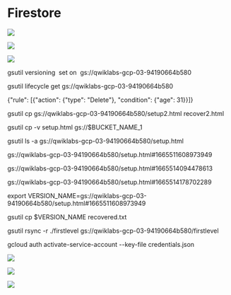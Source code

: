 # Firestore

[![](https://lh5.googleusercontent.com/Yk_PQ60Rr82F--9tjwnxFNoO4ZFcMu1wsrwYkf2_14yvcy0lt_syXedMJ6OuUUx4EYFbe_Uz9yvzj2YBXQCpXnv4bBKhu0nNuGi-WcOYnrjBJzrz_AkfVcQZfDDAE03k-LluyiEg2INZoLZya4SqD_sE9pC7EbYs6oLZxmfjQrlUdB57K1nOovaJcX7KKw)](https://lh5.googleusercontent.com/Yk_PQ60Rr82F--9tjwnxFNoO4ZFcMu1wsrwYkf2_14yvcy0lt_syXedMJ6OuUUx4EYFbe_Uz9yvzj2YBXQCpXnv4bBKhu0nNuGi-WcOYnrjBJzrz_AkfVcQZfDDAE03k-LluyiEg2INZoLZya4SqD_sE9pC7EbYs6oLZxmfjQrlUdB57K1nOovaJcX7KKw)

[![](https://lh5.googleusercontent.com/E_ptp5YXWx9s5Ie3ANwmDxoM3veZYVk5ri9uI6czokJAg22ZZNVuPuK36Cp--bcNlzHAc-DbO5Pm0b8hj9QsKV2cpfTES33JZiwd3DRmFKUFbG0x-lEA6ZZMk8mblwjvQjnmmPUOCGj02xGHfRMHJmpT-hOd_v7tb3jm-wIINkhXR5TdihZI_5q1m1fm2g)](https://lh5.googleusercontent.com/E_ptp5YXWx9s5Ie3ANwmDxoM3veZYVk5ri9uI6czokJAg22ZZNVuPuK36Cp--bcNlzHAc-DbO5Pm0b8hj9QsKV2cpfTES33JZiwd3DRmFKUFbG0x-lEA6ZZMk8mblwjvQjnmmPUOCGj02xGHfRMHJmpT-hOd_v7tb3jm-wIINkhXR5TdihZI_5q1m1fm2g)

[![](https://lh4.googleusercontent.com/NSqhqLX4mvt6PmKL_On4U6ciQJTeBkzyr0oORgMY8RmZn7vO44kSyRFPedejLIS4Hf7uzN2KSDMZrR4vtYh0PkhUTlLBGPHgFpP_I43d_SRSRQ7m0NlO51iGxAzDKPjbQMTMF_AKqo95HCWJ3m1ysoG_8SGN6oTqqLZgv0HauftP6l_dgBoWtXpC9BFkaw)](https://lh4.googleusercontent.com/NSqhqLX4mvt6PmKL_On4U6ciQJTeBkzyr0oORgMY8RmZn7vO44kSyRFPedejLIS4Hf7uzN2KSDMZrR4vtYh0PkhUTlLBGPHgFpP_I43d_SRSRQ7m0NlO51iGxAzDKPjbQMTMF_AKqo95HCWJ3m1ysoG_8SGN6oTqqLZgv0HauftP6l_dgBoWtXpC9BFkaw)

gsutil versioning  set on  gs://qwiklabs-gcp-03-94190664b580

gsutil lifecycle get gs://qwiklabs-gcp-03-94190664b580

{"rule": [{"action": {"type": "Delete"}, "condition": {"age": 31}}]}

gsutil cp gs://qwiklabs-gcp-03-94190664b580/setup2.html recover2.html

gsutil cp -v setup.html gs://$BUCKET_NAME_1

gsutil ls -a gs://qwiklabs-gcp-03-94190664b580/setup.html

gs://qwiklabs-gcp-03-94190664b580/setup.html\#1665511608973949

gs://qwiklabs-gcp-03-94190664b580/setup.html\#1665514094478613

gs://qwiklabs-gcp-03-94190664b580/setup.html\#1665514178702289

export VERSION_NAME=gs://qwiklabs-gcp-03-94190664b580/setup.html\#1665511608973949

gsutil cp $VERSION_NAME recovered.txt

gsutil rsync -r ./firstlevel gs://qwiklabs-gcp-03-94190664b580/firstlevel

gcloud auth activate-service-account --key-file credentials.json

[![](https://lh6.googleusercontent.com/GUj79VI6TaQOBanwoI3slY3NHaecRkr6j7JvP2lR_eJuJ90oDNQ0Pb6uEBcvNx0jC1TwfTvbBbM6rmfAJwh_F0viuVNQYp5KOQhZTmkSQzoU7fJRpizDk1EMwXfMs57sM4-LtfL8VoUgWSSRMfRXYMydpSyA0YPNx9z2NqXfENBZcaronbNLpRoGBqPq)](https://lh6.googleusercontent.com/GUj79VI6TaQOBanwoI3slY3NHaecRkr6j7JvP2lR_eJuJ90oDNQ0Pb6uEBcvNx0jC1TwfTvbBbM6rmfAJwh_F0viuVNQYp5KOQhZTmkSQzoU7fJRpizDk1EMwXfMs57sM4-LtfL8VoUgWSSRMfRXYMydpSyA0YPNx9z2NqXfENBZcaronbNLpRoGBqPq)

[![](https://lh5.googleusercontent.com/cQ7Wki-XlSJADlpVn2rZGHTjEEedLMJWToHKLC27AKyqWKE-iiZr34rhgszPJsuSS9LtWDxg8A1-zf6b4KER8LkG-dp8WL9J56i6y_BqD0yttwZuf_TSkCEMYq4QrSj446oFYO8BdmGNQ7KW-RwLE6CzJpr1RQPmAJ7KhWwHYWyWXeQbiNZC3nuJ3qBPhQ)](https://lh5.googleusercontent.com/cQ7Wki-XlSJADlpVn2rZGHTjEEedLMJWToHKLC27AKyqWKE-iiZr34rhgszPJsuSS9LtWDxg8A1-zf6b4KER8LkG-dp8WL9J56i6y_BqD0yttwZuf_TSkCEMYq4QrSj446oFYO8BdmGNQ7KW-RwLE6CzJpr1RQPmAJ7KhWwHYWyWXeQbiNZC3nuJ3qBPhQ)

[![](https://lh5.googleusercontent.com/YE2V5ca5P8xzvqU7oF9cZPhNJ_Rth2pcN81xsDIYQb5KfdITuWbqqeTv1v7cKaxNufMqDe0hpTL2THawlyxnpftjMKyRuof3VORvfdnjC6CtHXHzbahh6SD_arD70usluHsEwRhhmvaLKU4iQv1glehmCJUrEp70oiMd57GVV8mUSG-U9GDAvvZzRcoR5g)](https://lh5.googleusercontent.com/YE2V5ca5P8xzvqU7oF9cZPhNJ_Rth2pcN81xsDIYQb5KfdITuWbqqeTv1v7cKaxNufMqDe0hpTL2THawlyxnpftjMKyRuof3VORvfdnjC6CtHXHzbahh6SD_arD70usluHsEwRhhmvaLKU4iQv1glehmCJUrEp70oiMd57GVV8mUSG-U9GDAvvZzRcoR5g)